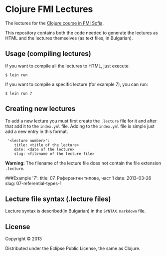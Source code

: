 # Clojure FMI Lectures

The lectures for the [Clojure course in FMI Sofia](http://fmi.clojure.bg/).

This repository contains both the code needed to generate the lectures as HTML and the lectures themselves (as text files, in Bulgarian).

## Usage (compiling lectures)

If you want to compile all the lectures to HTML, just execute:

    $ lein run

If you want to compile a specific lecture (for example 7), you can run:

    $ lein run 7

## Creating new lectures
 To add a new lecture you must first create the `.lecture` file for it and after that add it to the `index.yml` file.
 Adding to the `index.yml` file is simple just add a new entry in this format.


     '<lecture number>':  
        title: <title of the lecture>  
        date: <date of the lecture>  
        slug: <filename of the lecture file>  


**Warning:** The filename of the lecture file does not contain the file extension `.lecture`.


###Example
     '7': 
       title: 07. Референтни типове, част 1
       date: 2013-03-26
       slug: 07-referential-types-1

## Lecture file syntax (.lecture files)

 Lecture syntax is described(in Bulgarian) in the `SYNTAX.markdown` file.

## License

Copyright © 2013

Distributed under the Eclipse Public License, the same as Clojure.
